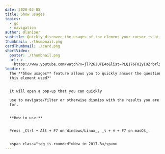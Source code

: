 ```yaml
---
date: 2020-02-05
title: Show usages
topics:
  - go
  - navigation
author: dlsniper
subtitle: Quickly discover the usages of the element your cursor is at
thumbnail: ./thumbnail.png
cardThumbnail: ./card.png
shortVideo:
  poster: ./thumbnail.png
  url: >-
    https://www.youtube.com/watch?v=jlP26JUFE4o&list=PLQ176FUIyIUZrbrlz4AY1V8VzBJKZyVlW&index=152
leadin: >
  The **Show usages** feature allows you to quickly answer the question "Where's
  this element used?"


  It will open a pop-up that you can quickly

  use to navigate/filter or otherwise dismiss with the results you are looking
  for.


  **How to use:**


  Press _Ctrl + Alt + F7 on Windows/Linux_, _⌥ + ⌘ + F7 on macOS_.


  <span class="tag is-rounded">New in 2017.3</span>
---
```


